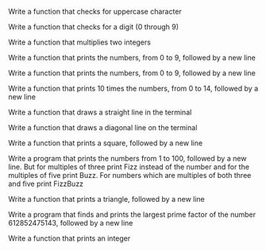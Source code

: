 Write a function that checks for uppercase character

Write a function that checks for a digit (0 through 9)

Write a function that multiplies two integers

Write a function that prints the numbers, from 0 to 9, followed by a new line

Write a function that prints the numbers, from 0 to 9, followed by a new line

Write a function that prints 10 times the numbers, from 0 to 14, followed by a new line

Write a function that draws a straight line in the terminal

Write a function that draws a diagonal line on the terminal

Write a function that prints a square, followed by a new line

Write a program that prints the numbers from 1 to 100, followed by a new line. But for multiples of three print Fizz instead of the number and for the multiples of five print Buzz. For numbers which are multiples of both three and five print FizzBuzz

Write a function that prints a triangle, followed by a new line

Write a program that finds and prints the largest prime factor of the number 612852475143, followed by a new line

Write a function that prints an integer
